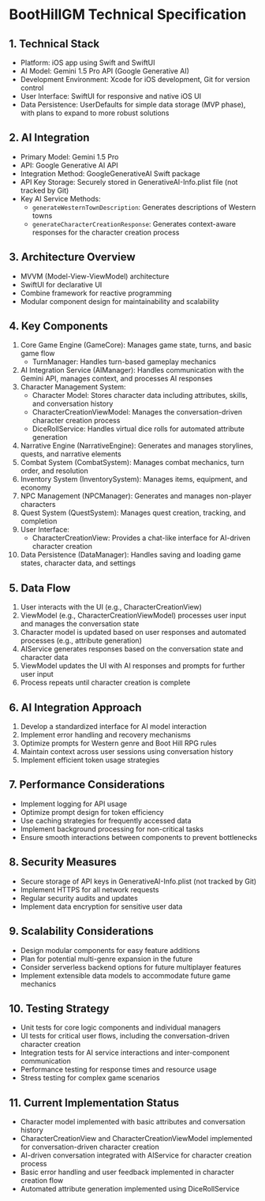 # BootHillGM Technical Specification

## 1. Technical Stack
- Platform: iOS app using Swift and SwiftUI
- AI Model: Gemini 1.5 Pro API (Google Generative AI)
- Development Environment: Xcode for iOS development, Git for version control
- User Interface: SwiftUI for responsive and native iOS UI
- Data Persistence: UserDefaults for simple data storage (MVP phase), with plans to expand to more robust solutions

## 2. AI Integration
- Primary Model: Gemini 1.5 Pro
- API: Google Generative AI API
- Integration Method: GoogleGenerativeAI Swift package
- API Key Storage: Securely stored in GenerativeAI-Info.plist file (not tracked by Git)
- Key AI Service Methods:
  - `generateWesternTownDescription`: Generates descriptions of Western towns
  - `generateCharacterCreationResponse`: Generates context-aware responses for the character creation process

## 3. Architecture Overview
- MVVM (Model-View-ViewModel) architecture
- SwiftUI for declarative UI
- Combine framework for reactive programming
- Modular component design for maintainability and scalability

## 4. Key Components
1. Core Game Engine (GameCore): Manages game state, turns, and basic game flow
   - TurnManager: Handles turn-based gameplay mechanics
2. AI Integration Service (AIManager): Handles communication with the Gemini API, manages context, and processes AI responses
3. Character Management System:
   - Character Model: Stores character data including attributes, skills, and conversation history
   - CharacterCreationViewModel: Manages the conversation-driven character creation process
   - DiceRollService: Handles virtual dice rolls for automated attribute generation
4. Narrative Engine (NarrativeEngine): Generates and manages storylines, quests, and narrative elements
5. Combat System (CombatSystem): Manages combat mechanics, turn order, and resolution
6. Inventory System (InventorySystem): Manages items, equipment, and economy
7. NPC Management (NPCManager): Generates and manages non-player characters
8. Quest System (QuestSystem): Manages quest creation, tracking, and completion
9. User Interface:
   - CharacterCreationView: Provides a chat-like interface for AI-driven character creation
10. Data Persistence (DataManager): Handles saving and loading game states, character data, and settings

## 5. Data Flow
1. User interacts with the UI (e.g., CharacterCreationView)
2. ViewModel (e.g., CharacterCreationViewModel) processes user input and manages the conversation state
3. Character model is updated based on user responses and automated processes (e.g., attribute generation)
4. AIService generates responses based on the conversation state and character data
5. ViewModel updates the UI with AI responses and prompts for further user input
6. Process repeats until character creation is complete

## 6. AI Integration Approach
1. Develop a standardized interface for AI model interaction
2. Implement error handling and recovery mechanisms
3. Optimize prompts for Western genre and Boot Hill RPG rules
4. Maintain context across user sessions using conversation history
5. Implement efficient token usage strategies

## 7. Performance Considerations
- Implement logging for API usage
- Optimize prompt design for token efficiency
- Use caching strategies for frequently accessed data
- Implement background processing for non-critical tasks
- Ensure smooth interactions between components to prevent bottlenecks

## 8. Security Measures
- Secure storage of API keys in GenerativeAI-Info.plist (not tracked by Git)
- Implement HTTPS for all network requests
- Regular security audits and updates
- Implement data encryption for sensitive user data

## 9. Scalability Considerations
- Design modular components for easy feature additions
- Plan for potential multi-genre expansion in the future
- Consider serverless backend options for future multiplayer features
- Implement extensible data models to accommodate future game mechanics

## 10. Testing Strategy
- Unit tests for core logic components and individual managers
- UI tests for critical user flows, including the conversation-driven character creation
- Integration tests for AI service interactions and inter-component communication
- Performance testing for response times and resource usage
- Stress testing for complex game scenarios

## 11. Current Implementation Status
- Character model implemented with basic attributes and conversation history
- CharacterCreationView and CharacterCreationViewModel implemented for conversation-driven character creation
- AI-driven conversation integrated with AIService for character creation process
- Basic error handling and user feedback implemented in character creation flow
- Automated attribute generation implemented using DiceRollService
